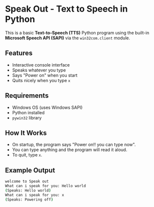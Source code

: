
# Speak Out - Text to Speech in Python

This is a basic **Text-to-Speech (TTS)** Python program using the built-in **Microsoft Speech API (SAPI)** via the `win32com.client` module.

## Features


- Interactive console interface
- Speaks whatever you type
- Says "Power on" when you start
- Quits nicely when you type `x`

## Requirements

- Windows OS (uses Windows SAPI)
- Python installed
- `pywin32` library


##  How It Works

- On startup, the program says "Power on!! you can type now".
- You can type anything and the program will read it aloud.
- To quit, type `x`.

##  Example Output

```bash
welcome to Speak out
What can i speak for you: Hello world
(Speaks: Hello world)
What can i speak for you: x
(Speaks: Powering off)
```
